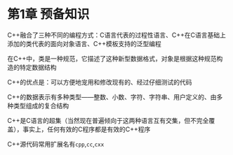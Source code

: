 # 第1章 预备知识

C++融合了三种不同的编程方式：C语言代表的过程性语言、C++在C语言基础上添加的类代表的面向对象语言、C++模板支持的泛型编程

在C++中，类是一种规范，它描述了这种新型数据格式，对象是根据这种规范构造的特定数据结构

C++的优点是：可以方便地宠用和修改现有的、经过仔细测试的代码

C++的数据表示有多种类型——整数、小数、字符、字符串、用户定义的、由多种类型组成的复合结构

C++是C语言的超集（当然现在普遍倾向于这两种语言互有交集，但不完全覆盖），事实上，任何有效的C程序都是有效的C++程序

C++源代码常用扩展名有`cpp`,`cc`,`cxx`